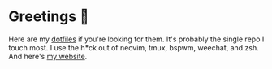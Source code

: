 # Greetings 🖖

Here are my [dotfiles](https://github.com/Maxattax97/miscellaneous) if you're looking for them. It's probably the single repo I touch most. I use the h\*ck out of neovim, tmux, bspwm, weechat, and zsh. And here's [my website](https://maxocull.com/).

<!--
## Big Projects
 - 

## Nifty Tools
 - [LastFM Love Aggregator](https://github.com/Maxattax97/lastfm-love-aggregator)

## Useful Libraries

## Hopeful Experiments
-->
